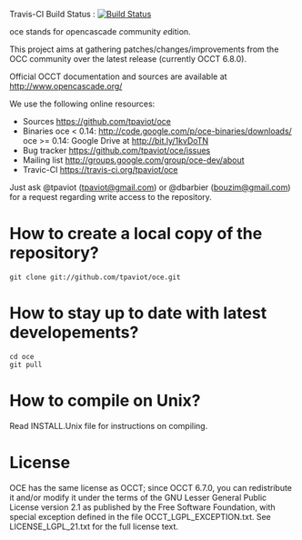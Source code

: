 Travis-CI Build Status :
[![Build Status](https://travis-ci.org/tpaviot/oce.png?branch=master)](https://travis-ci.org/tpaviot/oce)

oce stands for *o*pencascade *c*ommunity *e*dition.

This project aims at gathering patches/changes/improvements from the OCC
community over the latest release (currently OCCT 6.8.0).

Official OCCT documentation and sources are available at
  http://www.opencascade.org/

We use the following online resources:
  * Sources
       https://github.com/tpaviot/oce
  * Binaries
       oce < 0.14: http://code.google.com/p/oce-binaries/downloads/
       oce >= 0.14: Google Drive at http://bit.ly/1kvDoTN
  * Bug tracker
       https://github.com/tpaviot/oce/issues
  * Mailing list
       http://groups.google.com/group/oce-dev/about
  * Travic-CI
       https://travis-ci.org/tpaviot/oce

Just ask @tpaviot (tpaviot@gmail.com) or @dbarbier (bouzim@gmail.com) for a
request regarding write access to the repository.

How to create a local copy of the repository?
=============================================

    git clone git://github.com/tpaviot/oce.git

How to stay up to date with latest developements?
=================================================

    cd oce
    git pull

How to compile on Unix?
=======================

Read INSTALL.Unix file for instructions on compiling.

License
=======

OCE has the same license as OCCT; since OCCT 6.7.0, you can redistribute it
and/or modify it under the terms of the GNU Lesser General Public License
version 2.1 as published by the Free Software Foundation, with special
exception defined in the file OCCT_LGPL_EXCEPTION.txt.
See LICENSE_LGPL_21.txt for the full license text.
